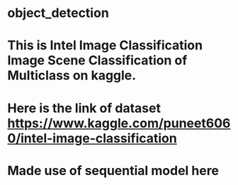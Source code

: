 # object_detection
# This is Intel Image Classification Image Scene Classification of Multiclass on kaggle.
# Here is the link of dataset https://www.kaggle.com/puneet6060/intel-image-classification
# Made use of sequential model here
